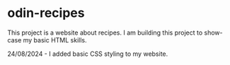 # odin-recipes
This project is a website about recipes.
I am building this project to show-case my basic HTML skills.

24/08/2024 - I added basic CSS styling to my website.